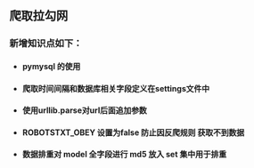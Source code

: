 ## 爬取拉勾网
### **新增知识点如下：**

* #### pymysql 的使用

* #### 爬取时间间隔和数据库相关字段定义在settings文件中

* #### 使用urllib.parse对url后面追加参数

* #### ROBOTSTXT_OBEY 设置为false 防止因反爬规则 获取不到数据

* #### 数据排重对 model 全字段进行 md5 放入 set 集中用于排重
